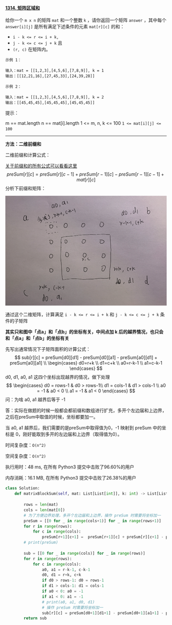 #### [1314. 矩阵区域和](https://leetcode-cn.com/problems/matrix-block-sum/)

给你一个 `m x n` 的矩阵 `mat` 和一个整数 `k` ，请你返回一个矩阵 `answer` ，其中每个 `answer[i][j]` 是所有满足下述条件的元素 `mat[r][c]` 的和： 

- `i - k <= r <= i + k, `
- `j - k <= c <= j + k` 且
- `(r, c)` 在矩阵内。

```
示例 1：

输入：mat = [[1,2,3],[4,5,6],[7,8,9]], k = 1
输出：[[12,21,16],[27,45,33],[24,39,28]]

示例 2：

输入：mat = [[1,2,3],[4,5,6],[7,8,9]], k = 2
输出：[[45,45,45],[45,45,45],[45,45,45]]
```

提示：

m == mat.length
n == mat[i].length
1 <= m, n, k <= 100
`1 <= mat[i][j] <= 100`



---



**方法：二维前缀和**

二维前缀和计算公式：

[关于前缀和的所有公式可以看看这里](https://doongz.gitbook.io/notes/ji-chu-suan-fa/qian-zhui-he-cha-fen/qian-zhui-he)
$$
preSum[r][c] = preSum[r][c-1] + preSum[r-1][c] - preSum[r-1][c-1] + mat[r][c]
$$
分析下前缀和矩阵：

![](../../img/1314.png)

通过这个二维矩阵，计算满足 `i - k <= r <= i + k` 和 `j - k <= c <= j + k` 条件的子矩阵

**其实只和图中「点a」和「点b」的坐标有关，中间点加 k 后的越界情况，也只会和「点a」和「点b」的坐标有关**

先写出通常情况下子矩阵面积的计算公式：
$$
sub[r][c] = preSum[d0][d1] - preSum[d0][a1] - preSum[a0][d1] + preSum[a0][a1] \\
\begin{cases} d0=r+k \\ 
d1=c+k \\
a0=r-k-1 \\
a1=c-k-1
\end{cases}
$$
d0, d1, a0, a1 这四个坐标出现越界的情况，做下处理
$$
\begin{cases} 
d0 = rows-1 &  d0 > rows-1\\ 
d1 = cols-1 & d1 > cols-1 \\
a0 = -1 & a0 < 0 \\
a1 = -1 & a1 < 0
\end{cases}
$$
问：为啥 a0, a1 越界后等于 -1 

答：实际在做题的时候一般都会都前缀和数组进行扩充，多开个左边届和上边界，之后在preSum中取值的时候，坐标都要加一。

当 a0, a1 越界后，我们需要的是preSum中取得值为0，-1 映射到 preSum 中的坐标是 0，刚好能取到多开的左边届和上边界（取得值为0）。

时间复杂度：`O(n^2)`

空间复杂度：`O(n^2)`

执行用时：48 ms, 在所有 Python3 提交中击败了96.60%的用户

内存消耗：16.1 MB, 在所有 Python3 提交中击败了26.38%的用户

```python
class Solution:
    def matrixBlockSum(self, mat: List[List[int]], k: int) -> List[List[int]]:
        
        rows = len(mat)
        cols = len(mat[0])
        # 为了方便边界处理，多开个左边届和上边界，操作 preSum 时需要将坐标加一
        preSum = [[0 for _ in range(cols+1)] for _ in range(rows+1)]
        for r in range(rows):
            for c in range(cols):
                preSum[r+1][c+1] =  preSum[r+1][c] + preSum[r][c+1] - preSum[r][c] + mat[r][c]
        # print(preSum)

        sub = [[0 for _ in range(cols)] for _ in range(rows)]
        for r in range(rows):
            for c in range(cols):
                a0, a1 = r-k-1, c-k-1
                d0, d1 = r+k, c+k
                if d0 > rows-1: d0 = rows-1
                if d1 > cols-1: d1 = cols-1
                if a0 < 0: a0 = -1
                if a1 < 0: a1 = -1
                # print(a0, a1, d0, d1)
                # 操作 preSum 时需要将坐标加一
                sub[r][c] = preSum[d0+1][d1+1] - preSum[d0+1][a1+1] - preSum[a0+1][d1+1] + preSum[a0+1][a1+1]
        return sub
```

